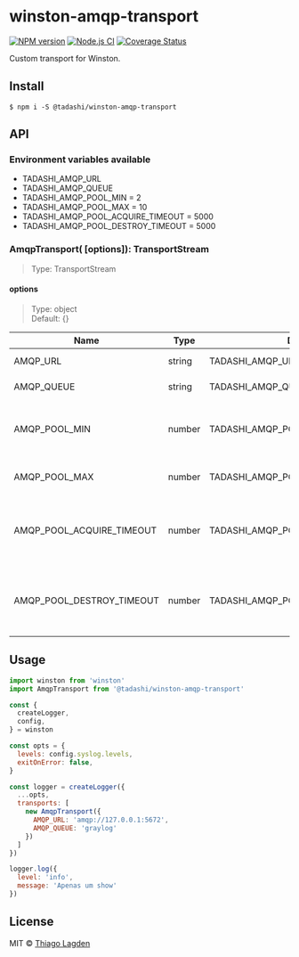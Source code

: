 # winston-amqp-transport

[![NPM version][npm-img]][npm]
[![Node.js CI][ci-img]][ci]
[![Coverage Status][coveralls-img]][coveralls]

[npm-img]:         https://img.shields.io/npm/v/@tadashi/winston-amqp-transport.svg
[npm]:             https://www.npmjs.com/package/@tadashi/winston-amqp-transport
[ci-img]:          https://github.com/lagden/winston-amqp-transport/actions/workflows/nodejs.yml/badge.svg
[ci]:              https://github.com/lagden/winston-amqp-transport/actions/workflows/nodejs.yml
[coveralls-img]:   https://coveralls.io/repos/github/lagden/winston-amqp-transport/badge.svg?branch=main
[coveralls]:       https://coveralls.io/github/lagden/winston-amqp-transport?branch=main


Custom transport for Winston.


## Install

```
$ npm i -S @tadashi/winston-amqp-transport
```

## API

### Environment variables available

- TADASHI_AMQP_URL
- TADASHI_AMQP_QUEUE
- TADASHI_AMQP_POOL_MIN = 2
- TADASHI_AMQP_POOL_MAX = 10
- TADASHI_AMQP_POOL_ACQUIRE_TIMEOUT = 5000
- TADASHI_AMQP_POOL_DESTROY_TIMEOUT = 5000


### AmqpTransport( \[options\]): TransportStream

> Type: TransportStream


#### options 

> Type: object  
> Default: {}


Name                      | Type      | Default                           | Description
-----------               | --------- | -----------------                 | ------------
AMQP_URL                  | string    | TADASHI_AMQP_URL                  | amqp url connection
AMQP_QUEUE                | string    | TADASHI_AMQP_QUEUE                | amqp queue name
AMQP_POOL_MIN             | number    | TADASHI_AMQP_POOL_MIN             | minimum number of resources to keep in pool
AMQP_POOL_MAX             | number    | TADASHI_AMQP_POOL_MAX             | maximum number of resources
AMQP_POOL_ACQUIRE_TIMEOUT | number    | TADASHI_AMQP_POOL_ACQUIRE_TIMEOUT | max milliseconds an acquire call will wait for a resource
AMQP_POOL_DESTROY_TIMEOUT | number    | TADASHI_AMQP_POOL_DESTROY_TIMEOUT | max milliseconds a destroy call will wait for a resource


## Usage

```js
import winston from 'winston'
import AmqpTransport from '@tadashi/winston-amqp-transport'

const {
  createLogger,
  config,
} = winston

const opts = {
  levels: config.syslog.levels,
  exitOnError: false,
}

const logger = createLogger({
  ...opts,
  transports: [
    new AmqpTransport({
      AMQP_URL: 'amqp://127.0.0.1:5672',
      AMQP_QUEUE: 'graylog'
    })
  ]
})

logger.log({
  level: 'info',
  message: 'Apenas um show'
})
```


## License

MIT © [Thiago Lagden](https://github.com/lagden)

